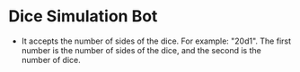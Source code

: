 # Dice Simulation Bot

* It accepts the number of sides of the dice. For example: "20d1". The first number is the number of sides of the dice, and the second is the number of dice.
